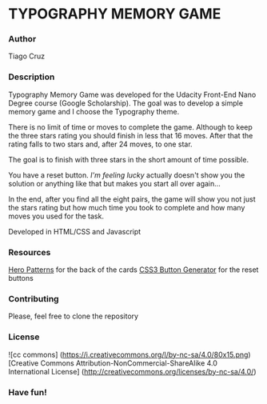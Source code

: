 # TYPOGRAPHY MEMORY GAME

### Author
Tiago Cruz

### Description
Typography Memory Game was developed for the Udacity Front-End Nano Degree course (Google Scholarship). The goal was to develop a simple memory game and I choose the Typography theme.

There is no limit of time or moves to complete the game. Although to keep the three stars rating you should finish in less that 16 moves. After that the rating falls to two stars and, after 24 moves, to one star.

The goal is to finish with three stars in the short amount of time possible.

You have a reset button. *I'm feeling lucky* actually doesn't show you the solution or anything like that but makes you start all over again…

In the end, after you find all the eight pairs, the game will show you not just the stars rating but how much time you took to complete and how many moves you used for the task.

Developed in HTML/CSS and Javascript

### Resources
[Hero Patterns](http://heropatterns.com) for the back of the cards
[CSS3 Button Generator](http://css3buttongenerator.com/) for the reset buttons

### Contributing
Please, feel free to clone the repository

### License
![cc commons]
(https://i.creativecommons.org/l/by-nc-sa/4.0/80x15.png)
[Creative Commons Attribution-NonCommercial-ShareAlike 4.0 International License]
(http://creativecommons.org/licenses/by-nc-sa/4.0/)

### Have fun!

